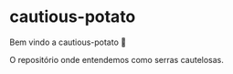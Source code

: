 # cautious-potato

Bem vindo a cautious-potato :tada:

O repositório onde entendemos como serras cautelosas.
